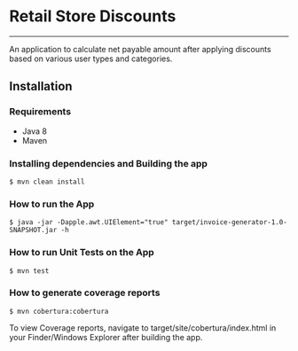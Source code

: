 # Retail Store Discounts
------------

An application to calculate net payable amount after applying discounts based on various user types and categories.

## Installation

### Requirements
* Java 8
* Maven

### Installing dependencies and Building the app
```
$ mvn clean install 
```

### How to run the App
```
$ java -jar -Dapple.awt.UIElement="true" target/invoice-generator-1.0-SNAPSHOT.jar -h
```

### How to run Unit Tests on the App
```
$ mvn test
```

### How to generate coverage reports
```
$ mvn cobertura:cobertura
```
To view Coverage reports, navigate to target/site/cobertura/index.html in your Finder/Windows Explorer after building the app. 
